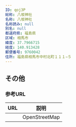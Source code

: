 ```yaml
---
ID: qoj3P
総称: 八坂神社
名称: 八坂神社
名称読み: null
別名: null
都道府県: 福島県
区域: 相馬市
緯度: 37.7966715
経度: 140.913428
郵便番号: 9760042
住所: 福島県相馬市中村北町１１１−５
---
```


## その他

### 参考URL

| URL | 説明          |
| --- | ------------- |
|     | OpenStreetMap |
